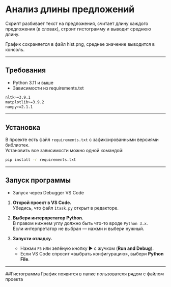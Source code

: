 # Анализ длины предложений

Скрипт разбивает текст на предложения, считает длину каждого предложения (в словах), строит гистограмму и выводит среднюю длину.

График сохраняется в файл hist.png, среднее значение выводится в консоль.

---
## Требования
- Python 3.11 и выше
- Зависимости из requirements.txt
```bash
nltk>=3.9.1
matplotlib>=3.9.2
numpy>=2.1.1
```
---

## Установка

В проекте есть файл `requirements.txt` с зафиксированными версиями библиотек.  
Установить все зависимости можно одной командой:

```bash
pip install -r requirements.txt
```
---
## Запуск программы
- Запуск через Debugger VS Code

1. **Открой проект в VS Code.**  
   Убедись, что файл `1task.py` открыт в редакторе.

2. **Выбери интерпретатор Python.**  
   В правом нижнем углу должно быть что-то вроде `Python 3.x`.  
   Если интерпретатор не выбран — нажми и выбери нужный.

3. **Запусти отладку.**  
   - Нажми `F5` или зелёную кнопку ▶ с жучком (**Run and Debug**).  
   - Если VS Code спросит «выбрать конфигурацию», выбери **Python File**.

---
##Гистограмма
График появится в папке пользователя рядом с файлом проекта
